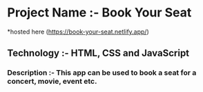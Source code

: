 # Project Name :- Book Your Seat
*hosted here (https://book-your-seat.netlify.app/)

## Technology :- HTML, CSS and JavaScript 

### Description :- This app can be used to book a seat for a concert, movie, event etc.




